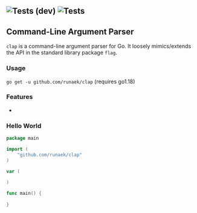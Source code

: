 ![Tests (dev)](https://github.com/runaek/clap/workflows/test/badge.svg?branch=dev "Development")
![Tests](https://github.com/runaek/clap/workflows/test/badge.svg "Tests" )
---
## Command-Line Argument Parser

`clap` is a command-line argument parser for Go. It loosely mimics/extends the API in the standard library package `flag`.

### Usage
`go get -u github.com/runaek/clap` (requires go1.18)

### Features

* 

### Hello World

```go
package main

import (
    "github.com/runaek/clap"
)

var (
	
)

func main() {
    
}
```